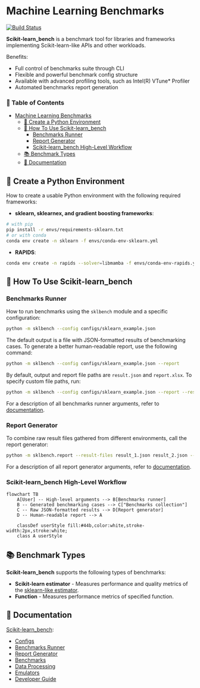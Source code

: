 # Machine Learning Benchmarks

[![Build Status](https://dev.azure.com/daal/scikit-learn_bench/_apis/build/status/IntelPython.scikit-learn_bench?branchName=main)](https://dev.azure.com/daal/scikit-learn_bench/_build/latest?definitionId=8&branchName=main)

**Scikit-learn_bench** is a benchmark tool for libraries and frameworks implementing Scikit-learn-like APIs and other workloads.

Benefits:
- Full control of benchmarks suite through CLI
- Flexible and powerful benchmark config structure
- Available with advanced profiling tools, such as Intel(R) VTune* Profiler
- Automated benchmarks report generation

### 📜 Table of Contents

- [Machine Learning Benchmarks](#machine-learning-benchmarks)
  - [🔧 Create a Python Environment](#-create-a-python-environment)
  - [🚀 How To Use Scikit-learn\_bench](#-how-to-use-scikit-learn_bench)
    - [Benchmarks Runner](#benchmarks-runner)
    - [Report Generator](#report-generator)
    - [Scikit-learn\_bench High-Level Workflow](#scikit-learn_bench-high-level-workflow)
  - [📚 Benchmark Types](#-benchmark-types)
  - [📑 Documentation](#-documentation)

## 🔧 Create a Python Environment

How to create a usable Python environment with the following required frameworks:

- **sklearn, sklearnex, and gradient boosting frameworks**:

```bash
# with pip
pip install -r envs/requirements-sklearn.txt
# or with conda
conda env create -n sklearn -f envs/conda-env-sklearn.yml
```

- **RAPIDS**:

```bash
conda env create -n rapids --solver=libmamba -f envs/conda-env-rapids.yml
```

## 🚀 How To Use Scikit-learn_bench

### Benchmarks Runner

How to run benchmarks using the `sklbench` module and a specific configuration:

```bash
python -m sklbench --config configs/sklearn_example.json
```

The default output is a file with JSON-formatted results of benchmarking cases. To generate a better human-readable report, use the following command:

```bash
python -m sklbench --config configs/sklearn_example.json --report
```

By default, output and report file paths are `result.json` and `report.xlsx`. To specify custom file paths, run:

```bash
python -m sklbench --config configs/sklearn_example.json --report --result-file result_example.json --report-file report_example.xlsx
```

For a description of all benchmarks runner arguments, refer to [documentation](sklbench/runner/README.md#arguments).

### Report Generator

To combine raw result files gathered from different environments, call the report generator:

```bash
python -m sklbench.report --result-files result_1.json result_2.json --report-file report_example.xlsx
```

For a description of all report generator arguments, refer to [documentation](sklbench/report/README.md#arguments).

### Scikit-learn_bench High-Level Workflow

```mermaid
flowchart TB
    A[User] -- High-level arguments --> B[Benchmarks runner]
    B -- Generated benchmarking cases --> C["Benchmarks collection"]
    C -- Raw JSON-formatted results --> D[Report generator]
    D -- Human-readable report --> A

    classDef userStyle fill:#44b,color:white,stroke-width:2px,stroke:white;
    class A userStyle
```

## 📚 Benchmark Types

**Scikit-learn_bench** supports the following types of benchmarks:

 - **Scikit-learn estimator** - Measures performance and quality metrics of the [sklearn-like estimator](https://scikit-learn.org/stable/glossary.html#term-estimator).
 - **Function** - Measures performance metrics of specified function.

## 📑 Documentation
[Scikit-learn_bench](README.md):
- [Configs](configs/README.md)
- [Benchmarks Runner](sklbench/runner/README.md)
- [Report Generator](sklbench/report/README.md)
- [Benchmarks](sklbench/benchmarks/README.md)
- [Data Processing](sklbench/datasets/README.md)
- [Emulators](sklbench/emulators/README.md)
- [Developer Guide](docs/README.md)
